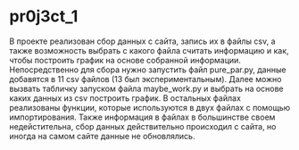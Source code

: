 # pr0j3ct_1

В проекте реализован сбор данных с сайта, запись их в файлы csv, а также возможность выбрать с какого файла считать информацию и как, чтобы построить график на основе собранной информации.
Непосредственно для сбора нужно запустить файл pure_par.py, данные добавятся в 11 csv файлов (13 был экспериментальным). Далее можно вызвать табличку запуском файла maybe_work.py и выбрать на основе каких данных из csv построить график.
В остальных файлах реализованы функции, которые используются в двух файлах с помощью импортирования. Также информация в файлах в большинстве своем недейстительна, сбор данных действительно происходил с сайта, но иногда на самом сайте данные не обновлялись.
